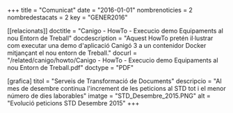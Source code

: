 +++
title             = "Comunicat"
date	 	  = "2016-01-01"
nombrenoticies    = 2
nombredestacats   = 2
key 		  = "GENER2016"

[[relacionats]]
doctitle          = "Canigo - HowTo - Execucio demo Equipaments al nou Entorn de Treball"
docdescription    = "Aquest HowTo pretén il·lustrar com executar una demo d'aplicació Canigó 3 a un contenidor Docker mitjançant el nou entorn de Treball."
docurl            = "/related/canigo/howto/Canigo - HowTo - Execucio demo Equipaments al nou Entorn de Treball.pdf"
doctype           = "PDF"

[grafica]
titol      = "Serveis de Transformació de Documents"
descripcio = "Al mes de desembre continua l'increment de les peticions al STD tot i el menor número de dies laborables"
imatge     = "STD_Desembre_2015.PNG"
alt        = "Evolució peticions STD Desembre 2015"
+++
